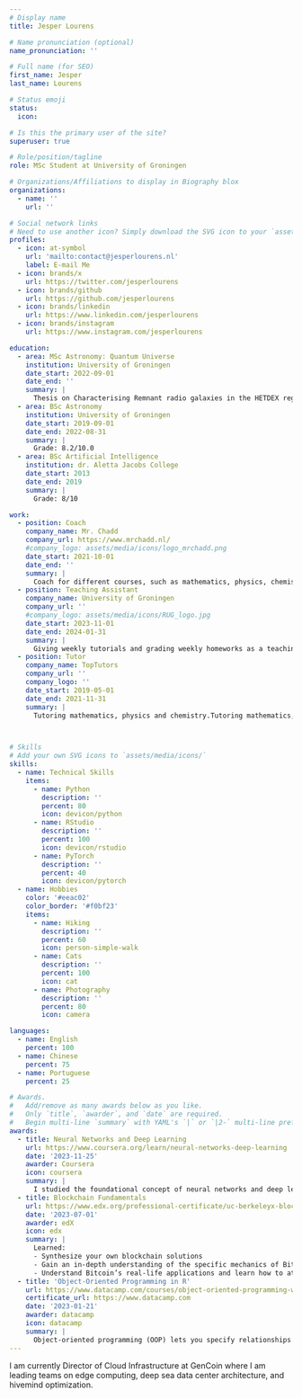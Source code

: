 ```yaml
---
# Display name
title: Jesper Lourens

# Name pronunciation (optional)
name_pronunciation: ''

# Full name (for SEO)
first_name: Jesper
last_name: Lourens

# Status emoji
status:
  icon: 

# Is this the primary user of the site?
superuser: true

# Role/position/tagline
role: MSc Student at University of Groningen

# Organizations/Affiliations to display in Biography blox
organizations:
  - name: ''
    url: ''

# Social network links
# Need to use another icon? Simply download the SVG icon to your `assets/media/icons/` folder.
profiles:
  - icon: at-symbol
    url: 'mailto:contact@jesperlourens.nl'
    label: E-mail Me
  - icon: brands/x
    url: https://twitter.com/jesperlourens
  - icon: brands/github
    url: https://github.com/jesperlourens
  - icon: brands/linkedin
    url: https://www.linkedin.com/jesperlourens
  - icon: brands/instagram
    url: https://www.instagram.com/jesperlourens

education:
  - area: MSc Astronomy: Quantum Universe
    institution: University of Groningen
    date_start: 2022-09-01
    date_end: ''
    summary: |
      Thesis on Characterising Remnant radio galaxies in the HETDEX region. Supervised by [Prof Raffaella Morganti](https://raffaellamorganti.wordpress.com/). 
  - area: BSc Astronomy
    institution: University of Groningen
    date_start: 2019-09-01
    date_end: 2022-08-31
    summary: |
      Grade: 8.2/10.0
  - area: BSc Artificial Intelligence
    institution: dr. Aletta Jacobs College
    date_start: 2013
    date_end: 2019
    summary: |
      Grade: 8/10

work:
  - position: Coach
    company_name: Mr. Chadd
    company_url: https://www.mrchadd.nl/
    #company_logo: assets/media/icons/logo_mrchadd.png
    date_start: 2021-10-01
    date_end: ''
    summary: |
      Coach for different courses, such as mathematics, physics, chemistry and economics.
  - position: Teaching Assistant
    company_name: University of Groningen
    company_url: ''
    #company_logo: assets/media/icons/RUG_logo.jpg
    date_start: 2023-11-01
    date_end: 2024-01-31
    summary: |
      Giving weekly tutorials and grading weekly homeworks as a teaching assistant for the course The Evolving Universe, part of the university minor Astronomy.
  - position: Tutor
    company_name: TopTutors
    company_url: ''
    company_logo: ''
    date_start: 2019-05-01
    date_end: 2021-11-31
    summary: |
      Tutoring mathematics, physics and chemistry.Tutoring mathematics, physics and chemistry.



# Skills
# Add your own SVG icons to `assets/media/icons/`
skills:
  - name: Technical Skills
    items:
      - name: Python
        description: ''
        percent: 80
        icon: devicon/python
      - name: RStudio
        description: ''
        percent: 100
        icon: devicon/rstudio
      - name: PyTorch
        description: ''
        percent: 40
        icon: devicon/pytorch
  - name: Hobbies
    color: '#eeac02'
    color_border: '#f0bf23'
    items:
      - name: Hiking
        description: ''
        percent: 60
        icon: person-simple-walk
      - name: Cats
        description: ''
        percent: 100
        icon: cat
      - name: Photography
        description: ''
        percent: 80
        icon: camera

languages:
  - name: English
    percent: 100
  - name: Chinese
    percent: 75
  - name: Portuguese
    percent: 25

# Awards.
#   Add/remove as many awards below as you like.
#   Only `title`, `awarder`, and `date` are required.
#   Begin multi-line `summary` with YAML's `|` or `|2-` multi-line prefix and indent 2 spaces below.
awards:
  - title: Neural Networks and Deep Learning
    url: https://www.coursera.org/learn/neural-networks-deep-learning
    date: '2023-11-25'
    awarder: Coursera
    icon: coursera
    summary: |
      I studied the foundational concept of neural networks and deep learning. By the end, I was familiar with the significant technological trends driving the rise of deep learning; build, train, and apply fully connected deep neural networks; implement efficient (vectorized) neural networks; identify key parameters in a neural network’s architecture; and apply deep learning to your own applications.
  - title: Blockchain Fundamentals
    url: https://www.edx.org/professional-certificate/uc-berkeleyx-blockchain-fundamentals
    date: '2023-07-01'
    awarder: edX
    icon: edx
    summary: |
      Learned:
      - Synthesize your own blockchain solutions
      - Gain an in-depth understanding of the specific mechanics of Bitcoin
      - Understand Bitcoin’s real-life applications and learn how to attack and destroy Bitcoin, Ethereum, smart contracts and Dapps, and alternatives to Bitcoin’s Proof-of-Work consensus algorithm
  - title: 'Object-Oriented Programming in R'
    url: https://www.datacamp.com/courses/object-oriented-programming-with-s3-and-r6-in-r
    certificate_url: https://www.datacamp.com
    date: '2023-01-21'
    awarder: datacamp
    icon: datacamp
    summary: |
      Object-oriented programming (OOP) lets you specify relationships between functions and the objects that they can act on, helping you manage complexity in your code. This is an intermediate level course, providing an introduction to OOP, using the S3 and R6 systems. S3 is a great day-to-day R programming tool that simplifies some of the functions that you write. R6 is especially useful for industry-specific analyses, working with web APIs, and building GUIs.
---
```


I am currently Director of Cloud Infrastructure at GenCoin where I am leading teams on edge computing, deep sea data center architecture, and hivemind optimization.
